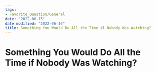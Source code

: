 ```yaml
---
tags:
- Favorite_Question/General
date: "2022-06-15"
date modified: "2022-06-16"
title: Something You Would Do All the Time if Nobody Was Watching?
---
```


# Something You Would Do All the Time if Nobody Was Watching?
